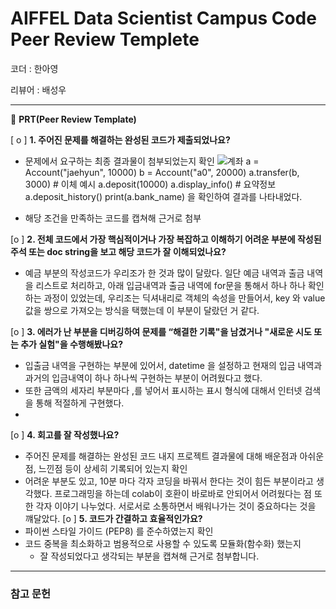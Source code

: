 # AIFFEL Data Scientist Campus Code Peer Review Templete

코더 : 한아영

리뷰어 : 배성우

---

🔑 **PRT(Peer Review Template)**

[ o ]  **1. 주어진 문제를 해결하는 완성된 코드가 제출되었나요?**
- 문제에서 요구하는 최종 결과물이 첨부되었는지 확인
![계좌](https://github.com/baesseong/quest_pork/assets/135972636/eeea47f0-bf3d-44e8-9b1f-9eab6ee3e19f)
a = Account("jaehyun", 10000)
b = Account("a0", 20000)
a.transfer(b, 3000) # 이체 예시
a.deposit(10000)
a.display_info() # 요약정보
a.deposit_history()
print(a.bank_name)
을 확인하여 결과를 나타내었다. 

- 해당 조건을 만족하는 코드를 캡쳐해 근거로 첨부
    
[o ]  **2. 전체 코드에서 가장 핵심적이거나 가장 복잡하고 이해하기 어려운 부분에 작성된 
	주석 또는 doc string을 보고 해당 코드가 잘 이해되었나요?**

- 예금 부분의 작성코드가 우리조가 한 것과 많이 달랐다. 일단 예금 내역과 출금 내역을 리스트로 처리하고, 아래 입금내역과 출금 내역에 for문을 통해서 하나 하나
  확인하는 과정이 있었는데, 우리조는 딕셔내리로 객체의 속성을 만들어서, key 와 value 값을 쌍으로 가져오는 방식을 택했는데 이 부분이 달랐던 거 같다. 

        
[o ]  **3. 에러가 난 부분을 디버깅하여 문제를 “해결한 기록"을 남겼거나 "새로운 시도 
또는 추가 실험"을 수행해봤나요?**

- 입출금 내역을 구현하는 부분에 있어서, datetime 을 설정하고 현재의 입금 내역과 과거의 입금내역이 하나 하나씩 구현하는 부분이 어려웠다고 했다.
- 또한 금액의 세자리 부분마다 ,를 넣어서 표시하는 표시 형식에 대해서 인터넷 검색을 통해 적절하게 구현했다.
- 
        
[o ]  **4. 회고를 잘 작성했나요?**
- 주어진 문제를 해결하는 완성된 코드 내지 프로젝트 결과물에 대해 배운점과 아쉬운점, 느낀점 등이 상세히 기록되어 있는지 확인
- 어려운 부분도 있고, 10분 마다 각자 코딩을 바꿔서 한다는 것이 힘든 부분이라고 생각했다. 프로그래밍을 하는데 colab이 호환이 바로바로 안되어서 어려웠다는 점 또한 각자 이야기 나누었다. 서로서로 소통하면서 배워나가는 것이 중요하다는 것을 꺠달았다.
[o ]  **5. 코드가 간결하고 효율적인가요?**
- 파이썬 스타일 가이드 (PEP8) 를 준수하였는지 확인
- 코드 중복을 최소화하고 범용적으로 사용할 수 있도록 모듈화(함수화) 했는지
	- 잘 작성되었다고 생각되는 부분을 캡쳐해 근거로 첨부합니다.

---
### 참고 문헌
